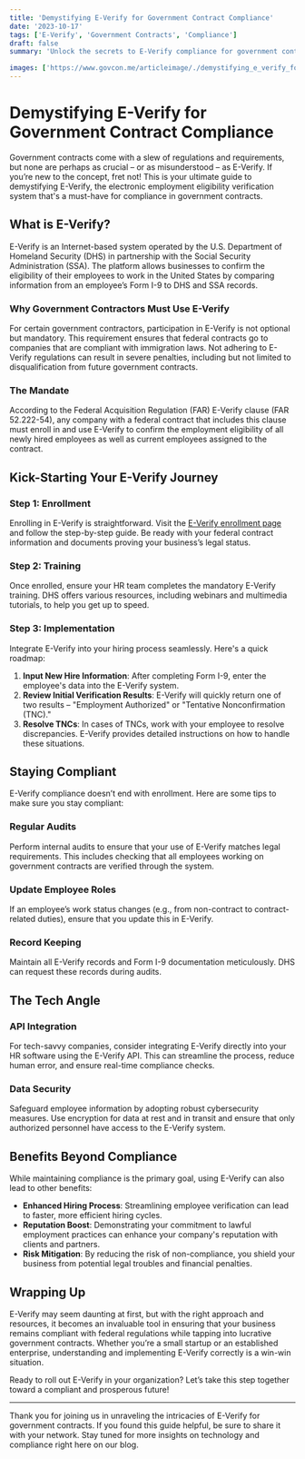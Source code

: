 ```yaml
---
title: 'Demystifying E-Verify for Government Contract Compliance'
date: '2023-10-17'
tags: ['E-Verify', 'Government Contracts', 'Compliance']
draft: false
summary: 'Unlock the secrets to E-Verify compliance for government contracts with our comprehensive, tech-savvy guide!'

images: ['https://www.govcon.me/articleimage/./demystifying_e_verify_for_government_contract_compliance.webp']
---
```


# Demystifying E-Verify for Government Contract Compliance

Government contracts come with a slew of regulations and requirements, but none are perhaps as crucial – or as misunderstood – as E-Verify. If you’re new to the concept, fret not! This is your ultimate guide to demystifying E-Verify, the electronic employment eligibility verification system that's a must-have for compliance in government contracts.

## What is E-Verify?

E-Verify is an Internet-based system operated by the U.S. Department of Homeland Security (DHS) in partnership with the Social Security Administration (SSA). The platform allows businesses to confirm the eligibility of their employees to work in the United States by comparing information from an employee’s Form I-9 to DHS and SSA records.

### Why Government Contractors Must Use E-Verify

For certain government contractors, participation in E-Verify is not optional but mandatory. This requirement ensures that federal contracts go to companies that are compliant with immigration laws. Not adhering to E-Verify regulations can result in severe penalties, including but not limited to disqualification from future government contracts.

### The Mandate

According to the Federal Acquisition Regulation (FAR) E-Verify clause (FAR 52.222-54), any company with a federal contract that includes this clause must enroll in and use E-Verify to confirm the employment eligibility of all newly hired employees as well as current employees assigned to the contract.

## Kick-Starting Your E-Verify Journey

### Step 1: Enrollment

Enrolling in E-Verify is straightforward. Visit the [E-Verify enrollment page](https://www.e-verify.gov/employers/enrolling-in-e-verify) and follow the step-by-step guide. Be ready with your federal contract information and documents proving your business’s legal status.

### Step 2: Training

Once enrolled, ensure your HR team completes the mandatory E-Verify training. DHS offers various resources, including webinars and multimedia tutorials, to help you get up to speed.

### Step 3: Implementation

Integrate E-Verify into your hiring process seamlessly. Here's a quick roadmap:

1. **Input New Hire Information**: After completing Form I-9, enter the employee's data into the E-Verify system.
2. **Review Initial Verification Results**: E-Verify will quickly return one of two results – "Employment Authorized" or "Tentative Nonconfirmation (TNC)."
3. **Resolve TNCs**: In cases of TNCs, work with your employee to resolve discrepancies. E-Verify provides detailed instructions on how to handle these situations.

## Staying Compliant

E-Verify compliance doesn’t end with enrollment. Here are some tips to make sure you stay compliant:

### Regular Audits

Perform internal audits to ensure that your use of E-Verify matches legal requirements. This includes checking that all employees working on government contracts are verified through the system.

### Update Employee Roles

If an employee’s work status changes (e.g., from non-contract to contract-related duties), ensure that you update this in E-Verify.

### Record Keeping

Maintain all E-Verify records and Form I-9 documentation meticulously. DHS can request these records during audits.

## The Tech Angle

### API Integration

For tech-savvy companies, consider integrating E-Verify directly into your HR software using the E-Verify API. This can streamline the process, reduce human error, and ensure real-time compliance checks.

### Data Security

Safeguard employee information by adopting robust cybersecurity measures. Use encryption for data at rest and in transit and ensure that only authorized personnel have access to the E-Verify system.

## Benefits Beyond Compliance

While maintaining compliance is the primary goal, using E-Verify can also lead to other benefits:

- **Enhanced Hiring Process**: Streamlining employee verification can lead to faster, more efficient hiring cycles.
- **Reputation Boost**: Demonstrating your commitment to lawful employment practices can enhance your company's reputation with clients and partners.
- **Risk Mitigation**: By reducing the risk of non-compliance, you shield your business from potential legal troubles and financial penalties.

## Wrapping Up

E-Verify may seem daunting at first, but with the right approach and resources, it becomes an invaluable tool in ensuring that your business remains compliant with federal regulations while tapping into lucrative government contracts. Whether you’re a small startup or an established enterprise, understanding and implementing E-Verify correctly is a win-win situation.

Ready to roll out E-Verify in your organization? Let’s take this step together toward a compliant and prosperous future!

---

Thank you for joining us in unraveling the intricacies of E-Verify for government contracts. If you found this guide helpful, be sure to share it with your network. Stay tuned for more insights on technology and compliance right here on our blog.